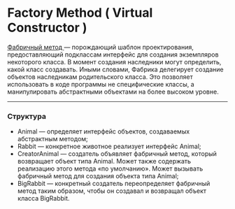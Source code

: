 # Factory Method ( Virtual Constructor )
 
 <p> <a href ="https://en.wikipedia.org/wiki/Factory_method_pattern">Фабричный метод </a> — порождающий шаблон проектирования, предоставляющий подклассам интерфейс для создания экземпляров некоторого класса. В момент создания наследники могут определить, какой класс создавать. Иными словами, Фабрика делегирует создание объектов наследникам родительского класса. Это позволяет использовать в коде программы не специфические классы, а манипулировать абстрактными объектами на более высоком уровне. </p>
<hr>
<h3> Структура </h3>

<ul>
  <li>Animal — определяет интерфейс объектов, создаваемых абстрактным методом;</li>
  <li>Rabbit — конкретное животное реализует интерфейс Animal;</li>
  <li>CreatorAnimal — создатель объявляет фабричный метод, который возвращает объект типа Animal. Может также содержать реализацию этого метода «по умолчанию». Может вызывать фабричный метод для создания объекта типа Animal;</li>
  <li>BigRabbit — конкретный создатель переопределяет фабричный метод таким образом, чтобы он создавал и возвращал объект класса BigRabbit.</li>
</ul>
